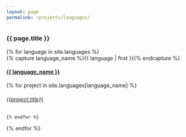 ```yaml
---
layout: page
permalink: /projects/languages/
---
```



<h3>  {{ page.title }} </h3>

<div id="languages">
{% for language in site.languages %}
    <div class="language-box" >
    {% capture language_name %}{{ language | first }}{% endcapture %}
    <div id="#{{ language_name | slugize }}"></div>
    <h4 class="language-head"><a href="{{ site.baseurl }}/projects/languages/{{ language_name }}">{{ language_name }}</a></h4>
    <a name="{{ language_name | slugize }}"></a>
     {% for project in site.languages[language_name] %}
    <article class="center">
      <h6 ><a href="{{ site.baseurl }}{{ project.url }}">{{project.title}}</a></h6>
    </article>


    {% endfor %}

  </div>
{% endfor %}
</div>


